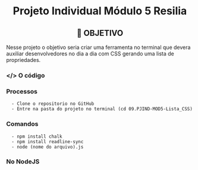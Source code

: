 # <div align="center"> Projeto Individual Módulo 5 Resilia

## <div align="center"> 🧭 OBJETIVO

Nesse projeto o objetivo seria criar uma ferramenta no terminal que devera auxiliar
desenvolvedores no dia a dia com CSS gerando uma lista de propriedades.

### </> O código

### Processos

```
  - Clone o repositorio no GitHub
  - Entre na pasta do projeto no terminal (cd 09.PJIND-MOD5-Lista_CSS)
```

### Comandos

```
  - npm install chalk 
  - npm install readline-sync
  - node (nome do arquivo).js
```

### No NodeJS

